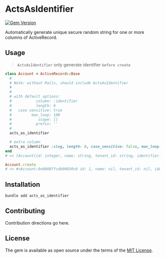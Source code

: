 # ActsAsIdentifier

[![Gem Version](https://badge.fury.io/rb/acts_as_identifier.svg)](https://badge.fury.io/rb/acts_as_identifier)

Automatically generate unique secure random string for one or more columns of ActiveRecord.

## Usage

> `ActsAsIdentifier` only generate identifier `before create`

```ruby
class Account < ActiveRecord::Base
  #
  # Note: without Rails, should include ActsAsIdentifier
  #
  #
  # with default options:
  #           column: :identifier
  #           length: 6
  #   case sensitive: true
  #         max_loop: 100
  #            scope: []
  #           prefix: ''
  #
  acts_as_identifier

  # extra column
  acts_as_identifier :slug, length: 8, case_sensitive: false, max_loop: 1000, scope: [:tenant_id], prefix: 's-'
end
# => [Account(id: integer, name: string, tenant_id: string, identifier: string, slug: string)]

Account.create
# => #<Account:0x00007fcdb90830c0 id: 1, name: nil, tenant_id: nil, identifier: "PWbYHd", slug: "s-5fabb1e7">

```

## Installation

```ruby
bundle add acts_as_identifier
```

## Contributing
Contribution directions go here.

## License
The gem is available as open source under the terms of the [MIT License](https://opensource.org/licenses/MIT).
